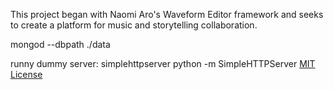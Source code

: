 This project began with Naomi Aro's Waveform Editor framework and seeks to create a platform for music and storytelling collaboration.


mongod --dbpath ./data

runny dummy server:
simplehttpserver
python -m SimpleHTTPServer
[MIT License](http://doge.mit-license.org)
